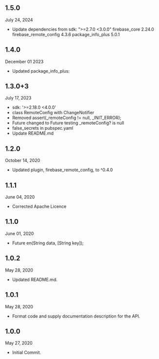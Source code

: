 
## 1.5.0
 July 24, 2024
- Update dependencies from
  sdk: ">=2.7.0 <3.0.0"
  firebase_core 2.24.0
  firebase_remote_config 4.3.6
  package_info_plus 5.0.1

## 1.4.0
 December 01 2023
- Updated package_info_plus: 

## 1.3.0+3
 July 17, 2023
- sdk: '>=2.18.0 <4.0.0'
- class RemoteConfig with ChangeNotifier
- Removed assert(_remoteConfig != null, _INIT_ERROR);
- Future<void> changed to Future<bool> testing _remoteConfig? is null
- false_secrets in pubspec.yaml
- Update README.md

## 1.2.0
 October 14, 2020
- Updated plugin, firebase_remote_config, to ^0.4.0 

## 1.1.1
 June 04, 2020
- Corrected Apache Licence 

## 1.1.0
 June 01, 2020
- Future<String> en(String data, [String key]);

## 1.0.2
 May 28, 2020
- Updated README.md.

## 1.0.1
 May 28, 2020
- Format code and supply documentation description for the API.

## 1.0.0
 May 27, 2020
- Initial Commit.

